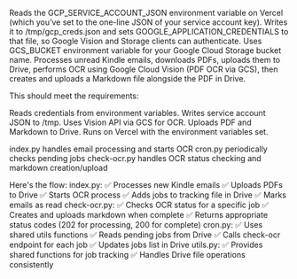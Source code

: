 Reads the GCP_SERVICE_ACCOUNT_JSON environment variable on Vercel (which you’ve set to the one-line JSON of your service account key).
Writes it to /tmp/gcp_creds.json and sets GOOGLE_APPLICATION_CREDENTIALS to that file, so Google Vision and Storage clients can authenticate.
Uses GCS_BUCKET environment variable for your Google Cloud Storage bucket name.
Processes unread Kindle emails, downloads PDFs, uploads them to Drive, performs OCR using Google Cloud Vision (PDF OCR via GCS), then creates and uploads a Markdown file alongside the PDF in Drive.

This should meet the requirements:

Reads credentials from environment variables.
Writes service account JSON to /tmp.
Uses Vision API via GCS for OCR.
Uploads PDF and Markdown to Drive.
Runs on Vercel with the environment variables set.


index.py handles email processing and starts OCR
cron.py periodically checks pending jobs
check-ocr.py handles OCR status checking and markdown creation/upload



Here's the flow:
index.py:
✅ Processes new Kindle emails
✅ Uploads PDFs to Drive
✅ Starts OCR process
✅ Adds jobs to tracking file in Drive
✅ Marks emails as read
check-ocr.py:
✅ Checks OCR status for a specific job
✅ Creates and uploads markdown when complete
✅ Returns appropriate status codes (202 for processing, 200 for complete)
cron.py:
✅ Uses shared utils functions
✅ Reads pending jobs from Drive
✅ Calls check-ocr endpoint for each job
✅ Updates jobs list in Drive
utils.py:
✅ Provides shared functions for job tracking
✅ Handles Drive file operations consistently